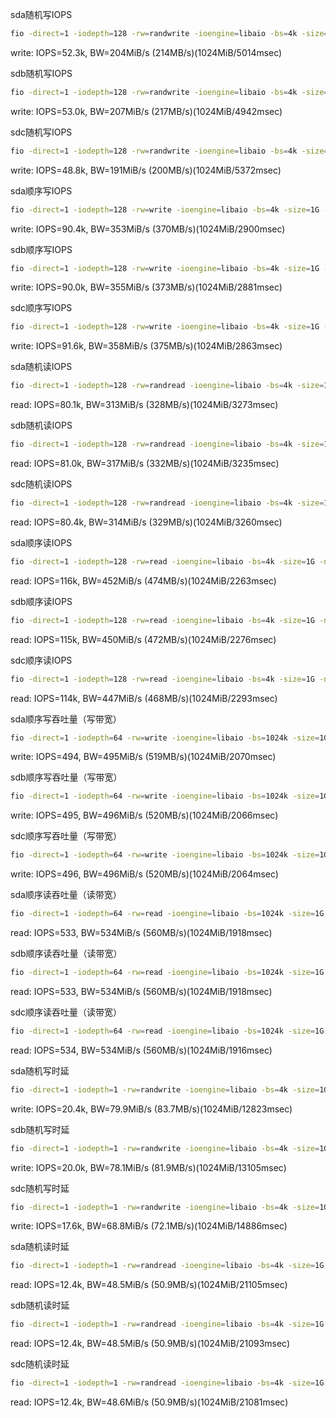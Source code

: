 sda随机写IOPS
```bash
fio -direct=1 -iodepth=128 -rw=randwrite -ioengine=libaio -bs=4k -size=1G -numjobs=1 -runtime=1000 -group_reporting -filename=iotest -name=Rand_Write_Testing
```



write: IOPS=52.3k, BW=204MiB/s (214MB/s)(1024MiB/5014msec)

sdb随机写IOPS
```bash
fio -direct=1 -iodepth=128 -rw=randwrite -ioengine=libaio -bs=4k -size=1G -numjobs=1 -runtime=1000 -group_reporting -filename=iotest -name=Rand_Write_Testing
```



write: IOPS=53.0k, BW=207MiB/s (217MB/s)(1024MiB/4942msec)

sdc随机写IOPS
```bash
fio -direct=1 -iodepth=128 -rw=randwrite -ioengine=libaio -bs=4k -size=1G -numjobs=1 -runtime=1000 -group_reporting -filename=iotest -name=Rand_Write_Testing
```



write: IOPS=48.8k, BW=191MiB/s (200MB/s)(1024MiB/5372msec)




sda顺序写IOPS
```bash
fio -direct=1 -iodepth=128 -rw=write -ioengine=libaio -bs=4k -size=1G -numjobs=1 -runtime=1000 -group_reporting -filename=iotest -name=Rand_Write_Testing
```



write: IOPS=90.4k, BW=353MiB/s (370MB/s)(1024MiB/2900msec)

sdb顺序写IOPS
```bash
fio -direct=1 -iodepth=128 -rw=write -ioengine=libaio -bs=4k -size=1G -numjobs=1 -runtime=1000 -group_reporting -filename=iotest -name=Rand_Write_Testing
```



write: IOPS=90.0k, BW=355MiB/s (373MB/s)(1024MiB/2881msec)

sdc顺序写IOPS
```bash
fio -direct=1 -iodepth=128 -rw=write -ioengine=libaio -bs=4k -size=1G -numjobs=1 -runtime=1000 -group_reporting -filename=iotest -name=Rand_Write_Testing
```



write: IOPS=91.6k, BW=358MiB/s (375MB/s)(1024MiB/2863msec)






sda随机读IOPS
```bash
fio -direct=1 -iodepth=128 -rw=randread -ioengine=libaio -bs=4k -size=1G -numjobs=1 -runtime=1000 -group_reporting -filename=iotest -name=Rand_Read_Testing
```



read: IOPS=80.1k, BW=313MiB/s (328MB/s)(1024MiB/3273msec)

sdb随机读IOPS
```bash
fio -direct=1 -iodepth=128 -rw=randread -ioengine=libaio -bs=4k -size=1G -numjobs=1 -runtime=1000 -group_reporting -filename=iotest -name=Rand_Read_Testing
```



read: IOPS=81.0k, BW=317MiB/s (332MB/s)(1024MiB/3235msec)

sdc随机读IOPS
```bash
fio -direct=1 -iodepth=128 -rw=randread -ioengine=libaio -bs=4k -size=1G -numjobs=1 -runtime=1000 -group_reporting -filename=iotest -name=Rand_Read_Testing
```



read: IOPS=80.4k, BW=314MiB/s (329MB/s)(1024MiB/3260msec)



sda顺序读IOPS
```bash
fio -direct=1 -iodepth=128 -rw=read -ioengine=libaio -bs=4k -size=1G -numjobs=1 -runtime=1000 -group_reporting -filename=iotest -name=Rand_Read_Testing
```



read: IOPS=116k, BW=452MiB/s (474MB/s)(1024MiB/2263msec)

sdb顺序读IOPS
```bash
fio -direct=1 -iodepth=128 -rw=read -ioengine=libaio -bs=4k -size=1G -numjobs=1 -runtime=1000 -group_reporting -filename=iotest -name=Rand_Read_Testing
```



read: IOPS=115k, BW=450MiB/s (472MB/s)(1024MiB/2276msec)

sdc顺序读IOPS
```bash
fio -direct=1 -iodepth=128 -rw=read -ioengine=libaio -bs=4k -size=1G -numjobs=1 -runtime=1000 -group_reporting -filename=iotest -name=Rand_Read_Testing
```



read: IOPS=114k, BW=447MiB/s (468MB/s)(1024MiB/2293msec)





  

sda顺序写吞吐量（写带宽）
```bash
fio -direct=1 -iodepth=64 -rw=write -ioengine=libaio -bs=1024k -size=1G -numjobs=1 -runtime=1000 -group_reporting -filename=iotest -name=Write_PPS_Testing
```



write: IOPS=494, BW=495MiB/s (519MB/s)(1024MiB/2070msec)

sdb顺序写吞吐量（写带宽）
```bash
fio -direct=1 -iodepth=64 -rw=write -ioengine=libaio -bs=1024k -size=1G -numjobs=1 -runtime=1000 -group_reporting -filename=iotest -name=Write_PPS_Testing
```



write: IOPS=495, BW=496MiB/s (520MB/s)(1024MiB/2066msec)

sdc顺序写吞吐量（写带宽）
```bash
fio -direct=1 -iodepth=64 -rw=write -ioengine=libaio -bs=1024k -size=1G -numjobs=1 -runtime=1000 -group_reporting -filename=iotest -name=Write_PPS_Testing
```



write: IOPS=496, BW=496MiB/s (520MB/s)(1024MiB/2064msec)



sda顺序读吞吐量（读带宽）  
```bash
fio -direct=1 -iodepth=64 -rw=read -ioengine=libaio -bs=1024k -size=1G -numjobs=1 -runtime=1000 -group_reporting -filename=iotest -name=Read_PPS_Testing
```



read: IOPS=533, BW=534MiB/s (560MB/s)(1024MiB/1918msec)

sdb顺序读吞吐量（读带宽）  
```bash
fio -direct=1 -iodepth=64 -rw=read -ioengine=libaio -bs=1024k -size=1G -numjobs=1 -runtime=1000 -group_reporting -filename=iotest -name=Read_PPS_Testing
```



read: IOPS=533, BW=534MiB/s (560MB/s)(1024MiB/1918msec)

sdc顺序读吞吐量（读带宽）  
```bash
fio -direct=1 -iodepth=64 -rw=read -ioengine=libaio -bs=1024k -size=1G -numjobs=1 -runtime=1000 -group_reporting -filename=iotest -name=Read_PPS_Testing
```



read: IOPS=534, BW=534MiB/s (560MB/s)(1024MiB/1916msec)




sda随机写时延
```bash
fio -direct=1 -iodepth=1 -rw=randwrite -ioengine=libaio -bs=4k -size=1G -numjobs=1 -group_reporting -filename=iotest -name=Rand_Write_Latency_Testing
```



write: IOPS=20.4k, BW=79.9MiB/s (83.7MB/s)(1024MiB/12823msec)

sdb随机写时延
```bash
fio -direct=1 -iodepth=1 -rw=randwrite -ioengine=libaio -bs=4k -size=1G -numjobs=1 -group_reporting -filename=iotest -name=Rand_Write_Latency_Testing
```



write: IOPS=20.0k, BW=78.1MiB/s (81.9MB/s)(1024MiB/13105msec)

sdc随机写时延
```bash
fio -direct=1 -iodepth=1 -rw=randwrite -ioengine=libaio -bs=4k -size=1G -numjobs=1 -group_reporting -filename=iotest -name=Rand_Write_Latency_Testing
```



write: IOPS=17.6k, BW=68.8MiB/s (72.1MB/s)(1024MiB/14886msec)




sda随机读时延  
```bash
fio -direct=1 -iodepth=1 -rw=randread -ioengine=libaio -bs=4k -size=1G -numjobs=1 -group_reporting -filename=iotest -name=Rand_Read_Latency_Testing
```



read: IOPS=12.4k, BW=48.5MiB/s (50.9MB/s)(1024MiB/21105msec)

sdb随机读时延  
```bash
fio -direct=1 -iodepth=1 -rw=randread -ioengine=libaio -bs=4k -size=1G -numjobs=1 -group_reporting -filename=iotest -name=Rand_Read_Latency_Testing
```



read: IOPS=12.4k, BW=48.5MiB/s (50.9MB/s)(1024MiB/21093msec)

sdc随机读时延  
```bash
fio -direct=1 -iodepth=1 -rw=randread -ioengine=libaio -bs=4k -size=1G -numjobs=1 -group_reporting -filename=iotest -name=Rand_Read_Latency_Testing
```



read: IOPS=12.4k, BW=48.6MiB/s (50.9MB/s)(1024MiB/21081msec)